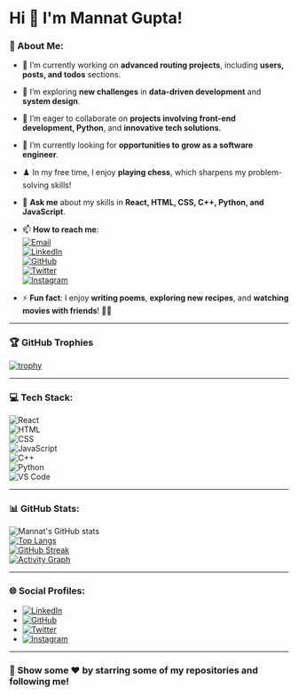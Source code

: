# Hi 👋 I'm Mannat Gupta!

### 💫 About Me:
- 🔭 I’m currently working on **advanced routing projects**, including **users, posts, and todos** sections.  
- 🌱 I’m exploring **new challenges** in **data-driven development** and **system design**.  
- 👯 I’m eager to collaborate on **projects involving front-end development, Python**, and **innovative tech solutions**.  
- 🤔 I’m currently looking for **opportunities to grow as a software engineer**.  
- ♟️ In my free time, I enjoy **playing chess**, which sharpens my problem-solving skills!  
- 💬 **Ask me** about my skills in **React, HTML, CSS, C++, Python, and JavaScript**.  
- 📫 **How to reach me**:  
  [![Email](https://img.shields.io/badge/-Email-D14836?style=for-the-badge&logo=gmail&logoColor=white)](mailto:mannatgupta146@gmail.com)  
  [![LinkedIn](https://img.shields.io/badge/LinkedIn-0A66C2?style=for-the-badge&logo=linkedin&logoColor=white)](https://www.linkedin.com/in/mannatgupta146)  
  [![GitHub](https://img.shields.io/badge/GitHub-181717?style=for-the-badge&logo=github&logoColor=white)](https://github.com/mannatgupta146)  
  [![Twitter](https://img.shields.io/badge/Twitter-1DA1F2?style=for-the-badge&logo=twitter&logoColor=white)](https://twitter.com/mannatgupta146)  
  [![Instagram](https://img.shields.io/badge/Instagram-E4405F?style=for-the-badge&logo=instagram&logoColor=white)](https://instagram.com/mannatgupta146)  

- ⚡ **Fun fact**: I enjoy **writing poems**, **exploring new recipes**, and **watching movies with friends**! 🎥🍴  

---

### 🏆 GitHub Trophies  
[![trophy](https://github-profile-trophy.vercel.app/?username=mannatgupta146&theme=onestar&no-frame=true&margin-w=15)](https://github.com/ryo-ma/github-profile-trophy)  

---

### 💻 Tech Stack:  
![React](https://img.shields.io/badge/React-61DAFB?style=for-the-badge&logo=react&logoColor=black)  
![HTML](https://img.shields.io/badge/HTML-E34F26?style=for-the-badge&logo=html5&logoColor=white)  
![CSS](https://img.shields.io/badge/CSS-1572B6?style=for-the-badge&logo=css3&logoColor=white)  
![JavaScript](https://img.shields.io/badge/JavaScript-F7DF1E?style=for-the-badge&logo=javascript&logoColor=black)  
![C++](https://img.shields.io/badge/C%2B%2B-00599C?style=for-the-badge&logo=c%2B%2B&logoColor=white)  
![Python](https://img.shields.io/badge/Python-3776AB?style=for-the-badge&logo=python&logoColor=white)  
![VS Code](https://img.shields.io/badge/VS%20Code-007ACC?style=for-the-badge&logo=visual-studio-code&logoColor=white)  

---

### 📊 GitHub Stats:  
![Mannat's GitHub stats](https://github-readme-stats.vercel.app/api?username=mannatgupta146&show_icons=true&theme=radical)  
[![Top Langs](https://github-readme-stats.vercel.app/api/top-langs/?username=mannatgupta146&layout=compact&theme=radical)](https://github.com/anuraghazra/github-readme-stats)  
[![GitHub Streak](https://github-readme-streak-stats.herokuapp.com/?user=mannatgupta146&theme=radical&hide_border=true)](https://github.com/DenverCoder1/github-readme-streak-stats)  
[![Activity Graph](https://github-readme-activity-graph.cyclic.app/graph?username=mannatgupta146&theme=radical&hide_border=true)](https://github.com/Ashutosh00710/github-readme-activity-graph)  

---

### 🌐 Social Profiles:  
- [![LinkedIn](https://img.shields.io/badge/LinkedIn-0A66C2?style=flat&logo=linkedin&logoColor=white)](https://www.linkedin.com/in/mannatgupta146)  
- [![GitHub](https://img.shields.io/badge/GitHub-181717?style=flat&logo=github&logoColor=white)](https://github.com/mannatgupta146)  
- [![Twitter](https://img.shields.io/badge/Twitter-1DA1F2?style=flat&logo=twitter&logoColor=white)](https://twitter.com/mannatgupta146)  
- [![Instagram](https://img.shields.io/badge/Instagram-E4405F?style=flat&logo=instagram&logoColor=white)](https://instagram.com/mannatgupta146)  

---

### 🌟 Show some ❤️ by starring some of my repositories and following me!  
